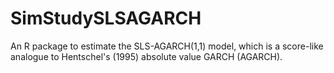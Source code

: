 # SimStudySLSAGARCH
An R package to estimate the SLS-AGARCH(1,1) model, which is a score-like analogue to Hentschel's (1995) absolute value GARCH (AGARCH).
